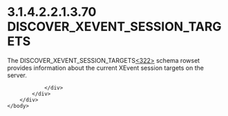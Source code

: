 <html dir="LTR" xmlns:mshelp="http://msdn.microsoft.com/mshelp" xmlns:ddue="http://ddue.schemas.microsoft.com/authoring/2003/5" xmlns:xlink="http://www.w3.org/1999/xlink" xmlns:tool="http://www.microsoft.com/tooltip">
    <head>
        <meta http-equiv="Content-Type" content="text/html; CHARSET=utf-8"></meta>
        <meta name="save" content="history"></meta>
        <title>3.1.4.2.2.1.3.70 DISCOVER_XEVENT_SESSION_TARGETS</title>
        <xml>
            <mshelp:toctitle title="3.1.4.2.2.1.3.70 DISCOVER_XEVENT_SESSION_TARGETS"></mshelp:toctitle>
            <mshelp:rltitle title="[MS-SSAS]: DISCOVER_XEVENT_SESSION_TARGETS"></mshelp:rltitle>
            <mshelp:keyword index="A" term="793dffb6-e680-4d48-b10e-2ef360c8ddf0"></mshelp:keyword>
            <mshelp:attr name="DCSext.ContentType" value="open specification"></mshelp:attr>
            <mshelp:attr name="AssetID" value="793dffb6-e680-4d48-b10e-2ef360c8ddf0"></mshelp:attr>
            <mshelp:attr name="TopicType" value="kbRef"></mshelp:attr>
            <mshelp:attr name="DCSext.Title" value="[MS-SSAS]: DISCOVER_XEVENT_SESSION_TARGETS" />
        </xml>
    </head>
    <body>
        <div id="header">
            <h1 class="heading">3.1.4.2.2.1.3.70 DISCOVER_XEVENT_SESSION_TARGETS</h1>
        </div>
        <div id="mainSection">
            <div id="mainBody">
                <div id="allHistory" class="saveHistory"></div>
                <div id="sectionSection0" class="section" name="collapseableSection">
                    

<p>The DISCOVER_XEVENT_SESSION_TARGETS<a id="Appendix_A_Target_322"></a><a href="b9ac4859-2662-44ca-b131-9addd8b953dc.html#Appendix_A_322" aria-label="Product behavior note 322">&lt;322&gt;</a> schema rowset provides
information about the current XEvent session targets on the server.</p>


                </div>
            </div>
        </div>
    </body>
</html>